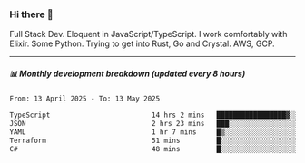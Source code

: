### Hi there 👋

Full Stack Dev. Eloquent in JavaScript/TypeScript. I work comfortably with Elixir. Some Python. Trying to get into Rust, Go and Crystal. AWS, GCP.

***

##### 📊 Monthly development breakdown (updated every 8 hours)

<!--START_SECTION:waka-->

```txt
From: 13 April 2025 - To: 13 May 2025

TypeScript                         14 hrs 2 mins   █████████████████▓░░░░░░░   70.13 %
JSON                               2 hrs 23 mins   ███░░░░░░░░░░░░░░░░░░░░░░   11.96 %
YAML                               1 hr 7 mins     █▒░░░░░░░░░░░░░░░░░░░░░░░   05.61 %
Terraform                          51 mins         █░░░░░░░░░░░░░░░░░░░░░░░░   04.27 %
C#                                 48 mins         █░░░░░░░░░░░░░░░░░░░░░░░░   04.03 %
```

<!--END_SECTION:waka-->
